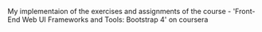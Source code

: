 My implementaion of the exercises and assignments of the course - 'Front-End Web UI Frameworks and Tools: Bootstrap 4' on coursera
